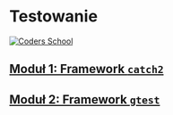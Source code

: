 # Testowanie

<a href="https://coders.school">
    <img width="500" data-src="coders_school_logo.png" src="coders_school_logo.png" alt="Coders School" class="plain">
</a>

## [Moduł 1: Framework `catch2`](module1/presentation_catch.md)

## [Moduł 2: Framework `gtest`](module2/presentation_gtest.md)
